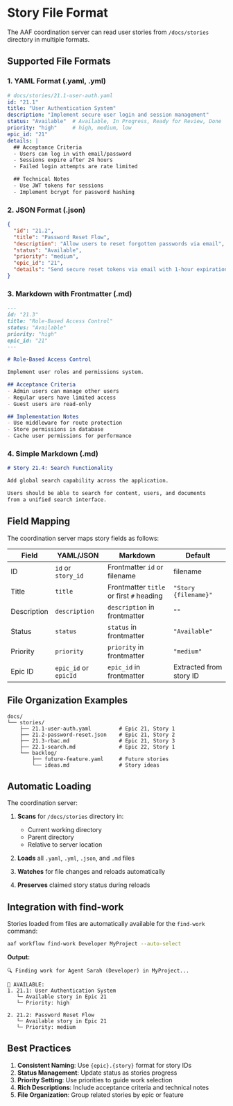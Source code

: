 # Story File Format

The AAF coordination server can read user stories from `/docs/stories` directory in multiple formats.

## Supported File Formats

### 1. YAML Format (.yaml, .yml)

```yaml
# docs/stories/21.1-user-auth.yaml
id: "21.1"
title: "User Authentication System"
description: "Implement secure user login and session management"
status: "Available"  # Available, In Progress, Ready for Review, Done
priority: "high"     # high, medium, low
epic_id: "21"
details: |
  ## Acceptance Criteria
  - Users can log in with email/password
  - Sessions expire after 24 hours
  - Failed login attempts are rate limited

  ## Technical Notes
  - Use JWT tokens for sessions
  - Implement bcrypt for password hashing
```

### 2. JSON Format (.json)

```json
{
  "id": "21.2",
  "title": "Password Reset Flow",
  "description": "Allow users to reset forgotten passwords via email",
  "status": "Available",
  "priority": "medium",
  "epic_id": "21",
  "details": "Send secure reset tokens via email with 1-hour expiration"
}
```

### 3. Markdown with Frontmatter (.md)

```markdown
---
id: "21.3"
title: "Role-Based Access Control"
status: "Available"
priority: "high"
epic_id: "21"
---

# Role-Based Access Control

Implement user roles and permissions system.

## Acceptance Criteria
- Admin users can manage other users
- Regular users have limited access
- Guest users are read-only

## Implementation Notes
- Use middleware for route protection
- Store permissions in database
- Cache user permissions for performance
```

### 4. Simple Markdown (.md)

```markdown
# Story 21.4: Search Functionality

Add global search capability across the application.

Users should be able to search for content, users, and documents
from a unified search interface.
```

## Field Mapping

The coordination server maps story fields as follows:

| Field | YAML/JSON | Markdown | Default |
|-------|-----------|----------|---------|
| ID | `id` or `story_id` | Frontmatter `id` or filename | filename |
| Title | `title` | Frontmatter `title` or first `#` heading | `"Story {filename}"` |
| Description | `description` | `description` in frontmatter | `""` |
| Status | `status` | `status` in frontmatter | `"Available"` |
| Priority | `priority` | `priority` in frontmatter | `"medium"` |
| Epic ID | `epic_id` or `epicId` | `epic_id` in frontmatter | Extracted from story ID |

## File Organization Examples

```
docs/
└── stories/
    ├── 21.1-user-auth.yaml         # Epic 21, Story 1
    ├── 21.2-password-reset.json    # Epic 21, Story 2
    ├── 21.3-rbac.md                # Epic 21, Story 3
    ├── 22.1-search.md              # Epic 22, Story 1
    └── backlog/
        ├── future-feature.yaml     # Future stories
        └── ideas.md                # Story ideas
```

## Automatic Loading

The coordination server:

1. **Scans** for `/docs/stories` directory in:
   - Current working directory
   - Parent directory
   - Relative to server location

2. **Loads** all `.yaml`, `.yml`, `.json`, and `.md` files

3. **Watches** for file changes and reloads automatically

4. **Preserves** claimed story status during reloads

## Integration with find-work

Stories loaded from files are automatically available for the `find-work` command:

```bash
aaf workflow find-work Developer MyProject --auto-select
```

**Output:**
```
🔍 Finding work for Agent Sarah (Developer) in MyProject...

📝 AVAILABLE:
1. 21.1: User Authentication System
   └─ Available story in Epic 21
   └─ Priority: high

2. 21.2: Password Reset Flow
   └─ Available story in Epic 21
   └─ Priority: medium
```

## Best Practices

1. **Consistent Naming**: Use `{epic}.{story}` format for story IDs
2. **Status Management**: Update status as stories progress
3. **Priority Setting**: Use priorities to guide work selection
4. **Rich Descriptions**: Include acceptance criteria and technical notes
5. **File Organization**: Group related stories by epic or feature